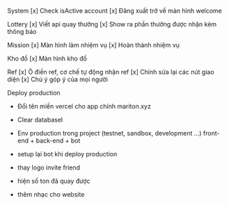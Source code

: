 System
[x] Check isActive account
[x] Đăng xuất trở về màn hình welcome

Lottery
[x] Viết api quay thưởng
[x] Show ra phần thưởng được nhận kèm thông báo

Mission
[x] Màn hình làm nhiệm vụ
[x] Hoàn thành nhiệm vụ

Kho đồ
[x] Màn hình kho đồ

Ref
[x] Ô điền ref, cơ chế tự động nhận ref
[x] Chỉnh sửa lại các nút giao diện
[x] Chú ý góp ý của mọi người

Deploy production
- Đổi tên miền vercel cho app chính mariton.xyz
- Clear databasel
- Env production trong project (testnet, sandbox, development ...) front-end + back-end + bot
- setup lại bot khi deploy production

- thay logo invite friend
- hiện số ton đã quay được
- thêm nhạc cho website